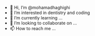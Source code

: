 - 👋 Hi, I’m @mohamadhaghighi
- 👀 I’m interested in dentistry and coding
- 🌱 I’m currently learning ...
- 💞️ I’m looking to collaborate on ...
- 📫 How to reach me ...

<!---
mohamadhaghighi/mohamadhaghighi is a ✨ special ✨ repository because its `README.md` (this file) appears on your GitHub profile.
You can click the Preview link to take a look at your changes.
--->
